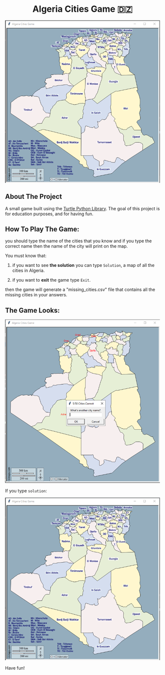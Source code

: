 <h1 align="center" >Algeria Cities Game  🇩🇿</h1>

<div align='center'>  
  <img src='./Capture2.PNG'/>
</div>

## About The Project
A small game built using the <a href="https://docs.python.org/3/library/turtle.html">Turtle Python Library</a>.
The goal of this project is for education purposes, and for having fun.


## How To Play The Game:
you should type the name of the cities that you know and if you type the correct name then the name of the city will 
print on the map. 

You must know that:

1. if you want to see **the solution** you can type ``Solution``, a map of all the cities in Algeria.

2. if you want to **exit** the game type ```Exit```.

then the game will generate a "missing_cities.csv" file that contains all the missing cities in your answers.


## The Game Looks:
![plot](./Capture.PNG)

If you type ```solution```:

![plot](./Capture2.PNG)

Have fun!
